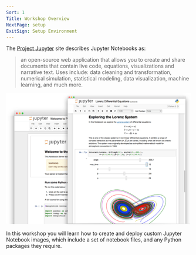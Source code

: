 ```yaml
---
Sort: 1
Title: Workshop Overview
NextPage: setup
ExitSign: Setup Environment
---
```


The [Project Jupyter](https://jupyter.org/) site describes Jupyter Notebooks as:

> an open-source web application that allows you to create and share documents that contain live code, equations, visualizations and narrative text. Uses include: data cleaning and transformation, numerical simulation, statistical modeling, data visualization, machine learning, and much more.

![Jupyter Notebooks](jupyterpreview.png)

In this workshop you will learn how to create and deploy custom Jupyter Notebook images, which include a set of notebook files, and any Python packages they require.
